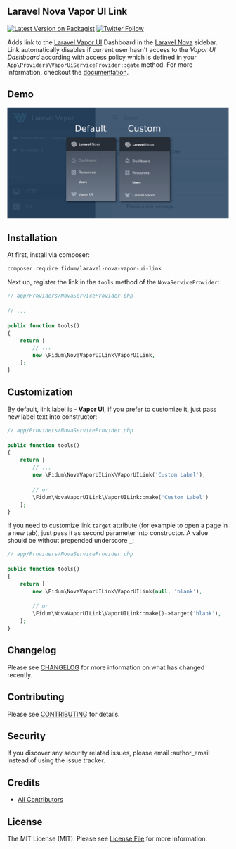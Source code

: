 ## Laravel Nova Vapor UI Link
[![Latest Version on Packagist](https://img.shields.io/packagist/v/fidum/laravel-nova-vapor-ui-link.svg?style=for-the-badge)](https://packagist.org/packages/fidum/laravel-nova-vapor-ui-link)
[![Twitter Follow](https://img.shields.io/twitter/follow/danmasonmp?label=Follow&logo=twitter&style=for-the-badge)](https://twitter.com/danmasonmp)

Adds link to the [Laravel Vapor UI](https://docs.vapor.build/1.0/introduction.html#installing-the-vapor-ui-dashboard)
Dashboard in the [Laravel Nova](https://nova.laravel.com/) sidebar. Link automatically disables if current user hasn't access to the _Vapor UI Dashboard_ according
with access policy which is defined in your  `App\Providers\VaporUiServiceProvider::gate` method. For more information, checkout the [documentation](https://docs.vapor.build/1.0/introduction.html#dashboard-authorization).

## Demo

![Nova Vapor UI Link Demo](docs/demo.png)

## Installation

At first, install via composer:

```bash
composer require fidum/laravel-nova-vapor-ui-link
```

Next up, register the link in the `tools` method of the `NovaServiceProvider`:

```php
// app/Providers/NovaServiceProvider.php

// ...

public function tools()
{
    return [
        // ...
        new \Fidum\NovaVaporUILink\VaporUILink,
    ];
}
```

## Customization

By default, link label is - **Vapor UI**, if you prefer to customize it, just pass new label text into constructor:

```php
// app/Providers/NovaServiceProvider.php

public function tools()
{
    return [
        // ...
        new \Fidum\NovaVaporUILink\VaporUILink('Custom Label'),

        // or
        \Fidum\NovaVaporUILink\VaporUILink::make('Custom Label')
    ];
}
```

If you need to customize link `target` attribute (for example to open a page in a new tab), just pass it as second parameter into constructor.
A value should be without prepended underscore `_`:

```php
// app/Providers/NovaServiceProvider.php

public function tools()
{
    return [
        new \Fidum\NovaVaporUILink\VaporUILink(null, 'blank'),
        
        // or
        \Fidum\NovaVaporUILink\VaporUILink::make()->target('blank'),
    ];
}
```

## Changelog

Please see [CHANGELOG](CHANGELOG.md) for more information on what has changed recently.

## Contributing

Please see [CONTRIBUTING](CONTRIBUTING.md) for details.

## Security

If you discover any security related issues, please email :author_email instead of using the issue tracker.

## Credits

- [All Contributors](../../contributors)

## License

The MIT License (MIT). Please see [License File](LICENSE.md) for more information.
